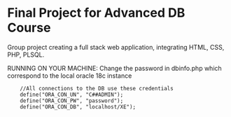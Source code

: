 # Final Project for Advanced DB Course

Group project creating a full stack web application, integrating HTML, CSS, PHP, PLSQL.

RUNNING ON YOUR MACHINE: 
Change the password in dbinfo.php 
which correspond to the local oracle 18c instance


		//All connections to the DB use these credentials
		define("ORA_CON_UN", "C##ADMIN");
		define("ORA_CON_PW", "password");
		define("ORA_CON_DB", "localhost/XE");
